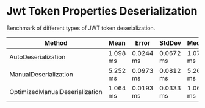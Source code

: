 # Jwt Token Properties Deserialization

Benchmark of different types of JWT token deserialization.

| Method                         | Mean     | Error     | StdDev    | Median   | Gen0     | Gen1     | Allocated  |
|--------------------------------|----------|-----------|-----------|----------|----------|----------|------------|
| AutoDeserialization            | 1.098 ms | 0.0244 ms | 0.0672 ms | 1.077 ms | 164.0625 | 97.6563  | 792.25 KB  |
| ManualDeserialization          | 5.252 ms | 0.0973 ms | 0.0812 ms | 5.261 ms | 781.2500 | 546.8750 | 3932.57 KB |
| OptimizedManualDeserialization | 1.064 ms | 0.0193 ms | 0.0333 ms | 1.062 ms | 156.2500 | 101.5625 | 786.73 KB  |
